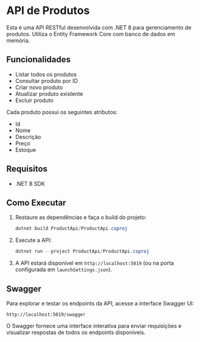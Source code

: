 # API de Produtos

Esta é uma API RESTful desenvolvida com .NET 8 para gerenciamento de produtos. Utiliza o Entity Framework Core com banco de dados em memória.

## Funcionalidades
- Listar todos os produtos
- Consultar produto por ID
- Criar novo produto
- Atualizar produto existente
- Excluir produto

Cada produto possui os seguintes atributos:
- Id
- Nome
- Descrição
- Preço
- Estoque

## Requisitos
- .NET 8 SDK

## Como Executar
1. Restaure as dependências e faça o build do projeto:
   ```powershell
   dotnet build ProductApi/ProductApi.csproj
   ```
2. Execute a API:
   ```powershell
   dotnet run --project ProductApi/ProductApi.csproj
   ```
3. A API estará disponível em `http://localhost:5019` (ou na porta configurada em `launchSettings.json`).

## Swagger
Para explorar e testar os endpoints da API, acesse a interface Swagger UI:

```
http://localhost:5019/swagger
```

O Swagger fornece uma interface interativa para enviar requisições e visualizar respostas de todos os endpoints disponíveis.